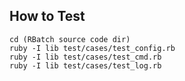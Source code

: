 
How to Test
--------------
```
cd (RBatch source code dir)
ruby -I lib test/cases/test_config.rb
ruby -I lib test/cases/test_cmd.rb
ruby -I lib test/cases/test_log.rb
```
